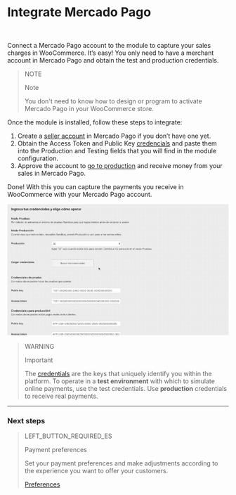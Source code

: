 # Integrate Mercado Pago
<br/>

Connect a Mercado Pago account to the module to capture your sales charges in WooCommerce. It’s easy! You only need to have a merchant account in Mercado Pago and obtain the test and production credentials.

> NOTE
>
> Note
>
> You don't need to know how to design or program to activate Mercado Pago in your WooCommerce store.

Once the module is installed, follow these steps to integrate:

1. Create a [seller account](https://www.mercadopago[FAKER][URL][DOMAIN]/registration-company?confirmation_url=https%3A%2F%2Fwww.mercadopago[FAKER][URL][DOMAIN]%2Fcomo-cobrar) in Mercado Pago if you don’t have one yet.
2. Obtain the Access Token and Public Key [credencials](/https://www.mercadopago[FAKER][URL][DOMAIN]/developers/en/guides/credentials/credentials) and paste them into the Production and Testing fields that you will find in the module configuration.
3. Approve the account to [go to production](https://www.mercadopago[FAKER][URL][DOMAIN]/developers/en/guides/online-payments/checkout-api/goto-production) and receive money from your sales in Mercado Pago.

Done! With this you can capture the payments you receive in WooCommerce with your Mercado Pago account.

![Credentials flow](/images/woocomerce/es_woo_credenciales.gif)

> WARNING
>
> Important
>
> The [credentials](https://www.mercadopago[FAKER][URL][DOMAIN]/developers/en/guides/credentials/credentials) are the keys that uniquely identify you within the platform. To operate in a **test environment** with which to simulate online payments, use the test credentials. Use **production** credentials to receive real payments.


---

### Next steps

> LEFT_BUTTON_REQUIRED_ES
>
> Payment preferences
>
> Set your payment preferences and make adjustments according to the experience you want to offer your customers.
>
>
> [Preferences](https://www.mercadopago[FAKER][URL][DOMAIN]/developers/en/guides/plugins/woocommerce/preferences)

